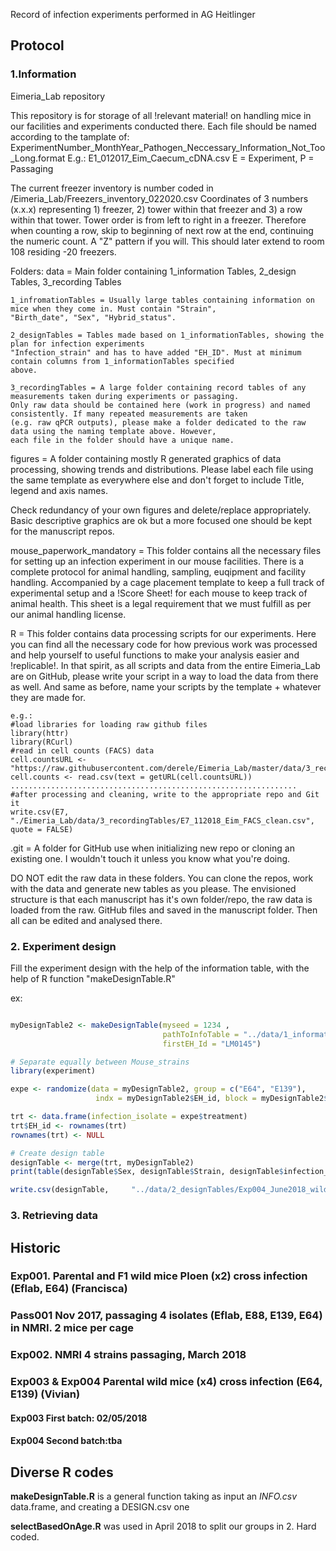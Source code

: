 Record of infection experiments performed in AG Heitlinger

## Protocol

### 1.Information
Eimeria_Lab repository

This repository is for storage of all !relevant material! on handling mice in our facilities and experiments conducted there. 
Each file should be named according to the tamplate of:
ExperimentNumber_MonthYear_Pathogen_Neccessary_Information_Not_Too_Long.format
E.g.: E1_012017_Eim_Caecum_cDNA.csv
E = Experiment, P = Passaging

The current freezer inventory is number coded in /Eimeria_Lab/Freezers_inventory_022020.csv
Coordinates of 3 numbers (x.x.x) representing 1) freezer, 2) tower within that freezer and 3) a row within that tower.
Tower order is from left to right in a freezer. Therefore when counting a row, skip to beginning of next row at the end,
continuing the numeric count. A "Z" pattern if you will.
This should later extend to room 108 residing -20 freezers.



Folders:
data = Main folder containing 1_information Tables, 2_design Tables, 3_recording Tables
	
	1_infromationTables = Usually large tables containing information on mice when they come in. Must contain "Strain",
	"Birth_date", "Sex", "Hybrid_status". 

	2_designTables = Tables made based on 1_informationTables, showing the plan for infection experiments 
	"Infection_strain" and has to have added "EH_ID". Must at minimum contain columns from 1_informationTables specified
	above.

	3_recordingTables = A large folder containing record tables of any measurements taken during experiments or passaging. 
	Only raw data should be contained here (work in progress) and named consistently. If many repeated measurements are taken
	(e.g. raw qPCR outputs), please make a folder dedicated to the raw data using the naming template above. However, 
	each file in the folder should have a unique name.

figures = A folder containing mostly R generated graphics of data processing, showing trends and distributions. 
Please label each file using the same template as everywhere else and don't forget to include Title, legend and axis names.

Check redundancy of your own figures and delete/replace appropriately. Basic descriptive graphics are ok 
but a more focused one should be kept for the manuscript repos.

mouse_paperwork_mandatory = This folder contains all the necessary files for setting up an infection experiment in our
mouse facilities. There is a complete protocol for animal handling, sampling, euqipment and facility handling. Accompanied
by a cage placement template to keep a full track of experimental setup and a !Score Sheet! for each mouse to keep track of
animal health. This sheet is a legal requirement that we must fulfill as per our animal handling license.

R = This folder contains data processing scripts for our experiments. Here you can find all the necessary code 
for how previous work was processed and help yourself to useful functions to make your analysis easier and !replicable!. 
In that spirit, as all scripts and data from the entire Eimeria_Lab are on GitHub, please write your script 
in a way to load the data from there as well. And same as before, name your scripts by the template + 
whatever they are made for.

	e.g.: 
	#load libraries for loading raw github files
	library(httr)
	library(RCurl)
	#read in cell counts (FACS) data
	cell.countsURL <- "https://raw.githubusercontent.com/derele/Eimeria_Lab/master/data/3_recordingTables/E7_112018_Eim_FACS_cell_counts_processed.csv"
	cell.counts <- read.csv(text = getURL(cell.countsURL)) 
	................................................................
	#after processing and cleaning, write to the appropriate repo and Git it
	write.csv(E7, "./Eimeria_Lab/data/3_recordingTables/E7_112018_Eim_FACS_clean.csv", quote = FALSE)

.git = A folder for GitHub use when initializing new repo or cloning an existing one. I wouldn't touch it unless you know
what you're doing.

DO NOT edit the raw data in these folders. You can clone the repos, work with the data and generate new tables as you 
please. The envisioned structure is that each manuscript has it's own folder/repo, the raw data is loaded from the raw.
GitHub files and saved in the manuscript folder. Then all can be edited and analysed there.

### 2. Experiment design
Fill the experiment design with the help of the information table,
with the help of R function "makeDesignTable.R"

ex:

```r

myDesignTable2 <- makeDesignTable(myseed = 1234 ,
                                  pathToInfoTable = "../data/1_informationTables/Exp004_May2018_wildmice_Eferrisi_secondbatch_INFO.csv",
                                  firstEH_Id = "LM0145")

# Separate equally between Mouse_strains
library(experiment)

expe <- randomize(data = myDesignTable2, group = c("E64", "E139"),
                   indx = myDesignTable2$EH_id, block = myDesignTable2$Strain)

trt <- data.frame(infection_isolate = expe$treatment)
trt$EH_id <- rownames(trt)
rownames(trt) <- NULL

# Create design table
designTable <- merge(trt, myDesignTable2)
print(table(designTable$Sex, designTable$Strain, designTable$infection_isolate))

write.csv(designTable,     "../data/2_designTables/Exp004_June2018_wildmice_Eferrisi_Secondbatch_DESIGN.csv", row.names = F)
```

### 3. Retrieving data



## Historic

### Exp001. Parental and F1 wild mice Ploen (x2) cross infection (Eflab, E64) (Francisca)

### Pass001 Nov 2017, passaging 4 isolates (Eflab, E88, E139, E64) in NMRI. 2 mice per cage

### Exp002. NMRI 4 strains passaging, March 2018

### Exp003 & Exp004 Parental wild mice (x4) cross infection (E64, E139) (Vivian) 

#### Exp003 First batch: 02/05/2018

#### Exp004 Second batch:tba

## Diverse R codes

**makeDesignTable.R** is a general function taking as input an *INFO.csv* data.frame,
and creating a DESIGN.csv one

**selectBasedOnAge.R** was used in April 2018 to split our groups in 2. Hard coded.
